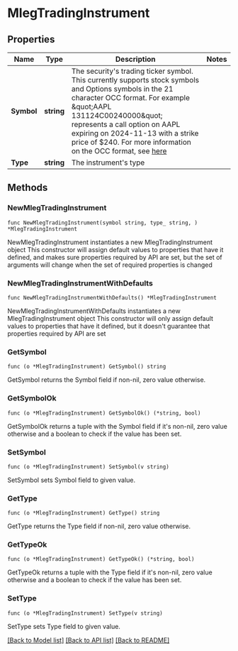 # MlegTradingInstrument

## Properties

Name | Type | Description | Notes
------------ | ------------- | ------------- | -------------
**Symbol** | **string** | The security&#39;s trading ticker symbol. This currently supports stock symbols and Options symbols in the 21 character OCC format. For example \&quot;AAPL  131124C00240000\&quot; represents a call option on AAPL expiring on 2024-11-13 with a strike price of $240. For more information on the OCC format, see [here](https://en.wikipedia.org/wiki/Option_symbol#OCC_format) | 
**Type** | **string** | The instrument&#39;s type | 

## Methods

### NewMlegTradingInstrument

`func NewMlegTradingInstrument(symbol string, type_ string, ) *MlegTradingInstrument`

NewMlegTradingInstrument instantiates a new MlegTradingInstrument object
This constructor will assign default values to properties that have it defined,
and makes sure properties required by API are set, but the set of arguments
will change when the set of required properties is changed

### NewMlegTradingInstrumentWithDefaults

`func NewMlegTradingInstrumentWithDefaults() *MlegTradingInstrument`

NewMlegTradingInstrumentWithDefaults instantiates a new MlegTradingInstrument object
This constructor will only assign default values to properties that have it defined,
but it doesn't guarantee that properties required by API are set

### GetSymbol

`func (o *MlegTradingInstrument) GetSymbol() string`

GetSymbol returns the Symbol field if non-nil, zero value otherwise.

### GetSymbolOk

`func (o *MlegTradingInstrument) GetSymbolOk() (*string, bool)`

GetSymbolOk returns a tuple with the Symbol field if it's non-nil, zero value otherwise
and a boolean to check if the value has been set.

### SetSymbol

`func (o *MlegTradingInstrument) SetSymbol(v string)`

SetSymbol sets Symbol field to given value.


### GetType

`func (o *MlegTradingInstrument) GetType() string`

GetType returns the Type field if non-nil, zero value otherwise.

### GetTypeOk

`func (o *MlegTradingInstrument) GetTypeOk() (*string, bool)`

GetTypeOk returns a tuple with the Type field if it's non-nil, zero value otherwise
and a boolean to check if the value has been set.

### SetType

`func (o *MlegTradingInstrument) SetType(v string)`

SetType sets Type field to given value.



[[Back to Model list]](../README.md#documentation-for-models) [[Back to API list]](../README.md#documentation-for-api-endpoints) [[Back to README]](../README.md)


